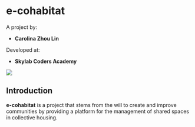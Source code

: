 # e-cohabitat

A project by:

- **Carolina Zhou Lin**

Developed at:

- **Skylab Coders Academy**

![](https://cdn.dribbble.com/users/873371/screenshots/2105831/uxundt_w08_dribbble2_800x600.gif)


## Introduction
**e-cohabitat** is a project that stems from the will to create and improve communities by providing a platform for the management of shared spaces in collective housing.